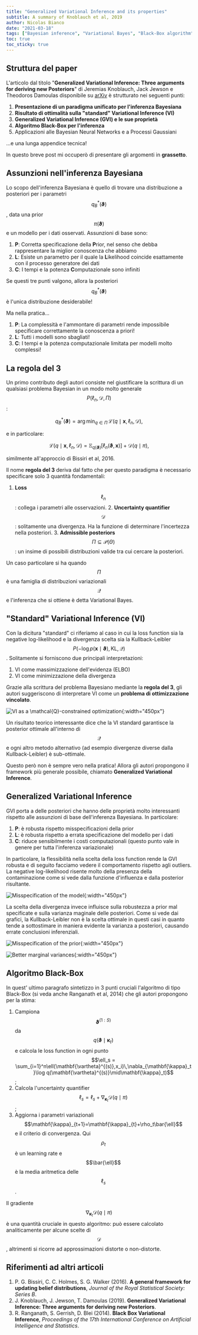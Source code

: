 ```yaml
---
title: "Generalized Variational Inference and its properties"
subtitle: A summary of Knoblauch et al, 2019
author: Nicolas Bianco
date: "2021-03-18"
tags: ["Bayesian inference", "Variational Bayes", "Black-Box algorithm"]
toc: true
toc_sticky: true
---
```


## Struttura del paper
L'articolo dal titolo "**Generalized Variational Inference: Three arguments for deriving new Posteriors**" di Jeremias Knoblauch, Jack Jewson e Theodoros Damoulas disponibile su [arXiv](https://arxiv.org/abs/1904.02063) è strutturato nei seguenti punti:

  1. **Presentazione di un paradigma unificato per l'inferenza Bayesiana**
  2. **Risultato di ottimalità sulla "standard" Variational Inference (VI)**
  3. **Generalized Variational Inference (GVI) e le sue proprietà**
  4. **Algoritmo Black-Box per l'inferenza**
  5. Applicazioni alle Bayesian Neural Networks e a Processi Gaussiani

...e una lunga appendice tecnica! 

In questo breve post mi occuperò di presentare gli argomenti in **grassetto**.

## Assunzioni nell'inferenza Bayesiana
Lo scopo dell'inferenza Bayesiana è quello di trovare una distribuzione a posteriori per i parametri $$q^*_B(\mathbf{\vartheta})$$, data una prior $$\pi(\mathbf{\vartheta})$$ e un modello per i dati osservati. Assunzioni di base sono:

  1. **P**: Corretta specificazione della **P**rior, nel senso che debba rappresentare la miglior conoscenza che abbiamo
  2. **L**: Esiste un parametro per il quale la **L**ikelihood coincide esattamente con il processo generatore dei dati
  3. **C**: I tempi e la potenza **C**omputazionale sono infiniti

Se questi tre punti valgono, allora la posteriori $$q^*_B(\mathbf{\vartheta})$$ è l'unica distribuzione desiderabile!

Ma nella pratica...

  1. **P**: La complessità e l'ammontare di parametri rende impossibile specificare correttamente la conoscenza a priori!
  2. **L**: Tutti i modelli sono sbagliati!
  3. **C**: I tempi e la potenza computazionale limitata per modelli molto complessi!

## La regola del 3
Un primo contributo degli autori consiste nel giustificare la scrittura di un qualsiasi problema Bayesian in un modo molto generale $$P(\ell_n,\mathcal{D},\Pi)$$:

$$
q_B^*(\mathbf{\vartheta}) = \arg\min_{q\in\Pi}\,\mathcal{L}(q\mid\mathbf{x},\ell_n,\mathcal{D}),
$$

e in particolare:

$$
\mathcal{L}(q\mid\mathbf{x},\ell_n,\mathcal{D})=\mathbb{E}_{q(\mathbf{\vartheta})}\left[\ell_n(\mathbf{\vartheta},\mathbf{x})\right] + \mathcal{D}(q\mid\pi),
$$

similmente all'approccio di Bissiri et al, 2016.

Il nome **regola del 3** deriva dal fatto che per questo paradigma è necessario specificare solo 3 quantità fondamentali:
  1. **Loss** $$\ell_n$$: collega i parametri alle osservazioni.
	2. **Uncertainty quantifier** $$\mathcal{D}$$: solitamente una divergenza. Ha la funzione di determinare l'incertezza nella posteriori.
	3. **Admissible posteriors** $$\Pi \subseteq \mathcal{P}(\Theta)$$: un insime di possibili distribuzioni valide tra cui cercare la posteriori.

Un caso particolare si ha quando $$\Pi$$ è una famiglia di distribuzioni variazionali $$\mathcal{Q}$$ e l'inferenza che si ottiene è detta Variational Bayes.


## "Standard" Variational Inference (VI)
Con la dicitura "standard" ci riferiamo al caso in cui la loss function sia la negative log-likelihood e la divergenza scelta sia la Kullback-Leibler  $$P(-\log p(\mathbf{x}\mid\mathbf{\vartheta}),\mathsf{KL},\mathcal{Q})$$. Solitamente si forniscono due principali interpretazioni:

  1. VI come massimizzazione dell'evidenza (ELBO)
  2. VI come minimizzazione della divergenza
  
Grazie alla scrittura del problema Bayesiano mediante la **regola del 3**, gli autori suggeriscono di interpretare VI come un **problema di ottimizzazione vincolato**.

![VI as a $\mathcal{Q}$-constrained optimization](/assets/images/generalizedVI/Opt.PNG){:width="450px"}

Un risultato teorico interessante dice che la VI standard garantisce la posterior ottimale all'interno di $$\mathcal{Q}$$ e ogni altro metodo alternativo (ad esempio divergenze diverse dalla Kullback-Leibler) è sub-ottimale.

Questo però non è sempre vero nella pratica! Allora gli autori propongono il framework più generale possibile, chiamato **Generalized Variational Inference**.

## Generalized Variational Inference
GVI porta a delle posteriori che hanno delle proprietà molto interessanti rispetto alle assunzioni di base dell'inferenza Bayesiana. In particolare:

  1. **P**: è robusta rispetto misspecificazioni della prior
  2. **L**: è robusta rispetto a errata specificazione del modello per i dati
  3. **C**: riduce sensibilmente i costi computazionali (questo punto vale in genere per tutta l'inferenza variazionale)

In particolare, la flessibilità nella scelta della loss function rende la GVI robusta e di seguito facciamo vedere il comportamento rispetto agli outliers. La negative log-likelihood risente molto della presenza della contaminazione come si vede dalla funzione d'influenza e dalla posterior risultante.

![Misspecification of the model](/assets/images/generalizedVI/L.PNG){:width="450px"}

La scelta della divergenza invece influisce sulla robustezza a prior mal specificate e sulla varianza maginale delle posteriori. Come si vede dai grafici, la Kullback-Leibler non è la scelta ottimale in questi casi in quanto tende a sottostimare in maniera evidente la varianza a posteriori, causando errate conclusioni inferenziali.

![Misspecification of the prior](/assets/images/generalizedVI/P.PNG){:width="450px"}

![Better marginal variances](/assets/images/generalizedVI/V.PNG){:width="450px"}

## Algoritmo Black-Box

In quest' ultimo paragrafo sintetizzo in 3 punti cruciali l'algoritmo di tipo Black-Box (si veda anche Ranganath et al, 2014) che gli autori propongono per la stima:

  1. Campiona $$\mathbf{\vartheta}^{(1:S)}$$ da $$q(\mathbf{\vartheta}\mid\mathbf{\kappa}_t)$$ e calcola le loss function in ogni punto $$\ell_s = \sum_{i=1}^n\ell(\mathbf{\vartheta}^{(s)},x_i)\,\nabla_{\mathbf{\kappa}_t}\log q(\mathbf{\vartheta}^{(s)}\mid\mathbf{\kappa}_t)$$;
  2. Calcola l'uncertainty quantifier $$\ell_s = \ell_s+\nabla_{\mathbf{\kappa}_t}\mathcal{D}(q\mid\pi)$$;
  4. Aggiorna i parametri variazionali $$\mathbf{\kappa}_{t+1}=\mathbf{\kappa}_{t}+\rho_t\bar{\ell}$$ e il criterio di convergenza. Qui $$\rho_t$$ è un learning rate e $$\bar{\ell}$$ è la media aritmetica delle $$\ell_s$$.

Il gradiente $$\nabla_{\mathbf{\kappa}_t}\mathcal{D}(q\mid\pi)$$ è una quantità cruciale in questo algoritmo: può essere calcolato analiticamente per alcune scelte di $$\mathcal{D}$$, altrimenti si ricorre ad approssimazioni distorte o non-distorte.

## Riferimenti ad altri articoli

  1. P. G. Bissiri, C. C. Holmes, S. G. Walker (2016). **A general framework for updating belief distributions**, *Journal of the Royal Statistical Society: Series B*. 
  2. J. Knoblauch, J. Jewson, T. Damoulas (2019). **Generalized Variational Inference: Three arguments for deriving new Posteriors**.
  3. R. Ranganath, S. Gerrish, D. Blei (2014). **Black Box Variational Inference**, *Proceedings of the 17th International Conference on Artificial Intelligence and Statistics*.
